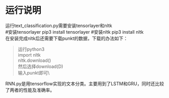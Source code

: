 运行说明
===
运行text_classification.py需要安装tensorlayer和nltk<br>
#安装tensorlayer
pip3 install tensorlayer
#安装nltk
pip3 install nltk <br>
在安装完成nltk后还需要下载punkt的数据，下载的办法如下：<br>
>运行python3<br>
>import nltk<br>
>nltk.download()<br>
然后选择download(D)<br>
输入punkt即可\

RNN.py是用tensorflow实现的文本分类。主要用到了LSTM和GRU，同时还比较了两者的性能及准确率。
